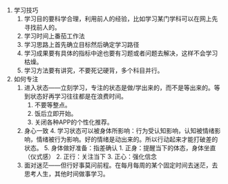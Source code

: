1. 学习技巧
	1. 学习目的要科学合理，利用前人的经验，比如学习某门学科可以在网上先寻找前人的。
	2. 学习时间上番茄工作法
	3. 学习思路上首先确立目标然后确定学习路径
	4. 学习成果要有具体的指标中途也要有习题或者问题去解决，这样不会学习枯燥。
	5. 学习方法要有讲究，不要死记硬背，多个科目并行。
2. 如何专注
	1. 进入状态——立刻学习，专注的状态是做/学出来的，而不是等出来的。等到状态好再学习往往都是在浪费时间。
		1. 不要等整点。
		2. 饭后立即开始。
		3. 关闭各种APP的个性化推荐。
	2. 身心一致
		4. 学习状态可以被身体所影响：行为受认知影响，认知被情绪影响，情绪被行为影响。好的情绪是动出来的。所以行动起来才能打破差的状态。
		5. 身体做好准备：指差确认
			1. 正身：提醒当下的体态，身体坐直（仪式感）
			2. 正行：关注当下
			3. 正心：强化信念
	3. 面对迷茫——但行好事莫问前程。在每月每周的某个固定时间去迷茫，去思考人生，其他时间做事学习。
